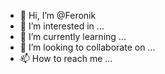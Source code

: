 - 👋 Hi, I’m @Feronik
- 👀 I’m interested in ...
- 🌱 I’m currently learning ...
- 💞️ I’m looking to collaborate on ...
- 📫 How to reach me ...

<!---
Feronik/Feronik is a ✨ special ✨ repository because its `README.md` (this file) appears on your GitHub profile.
You can click the Preview link to take a look at your changes.
--->
